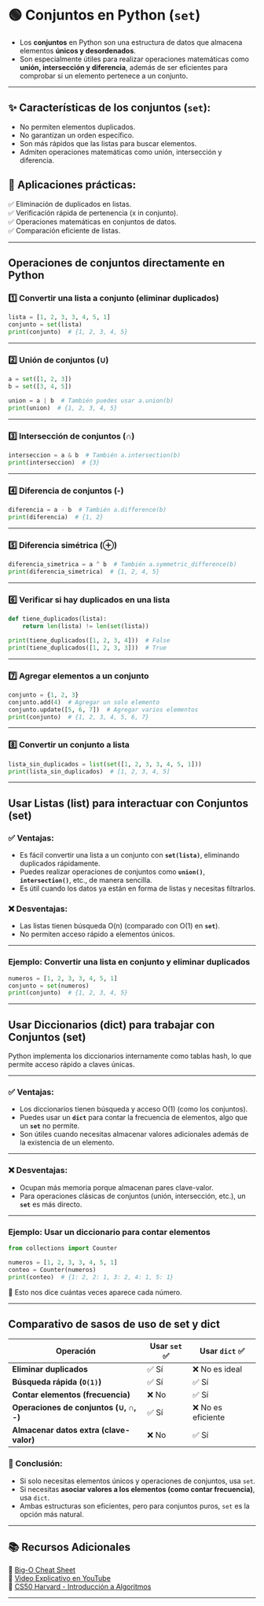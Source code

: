 # 🟢 Conjuntos en Python (`set`)
- Los **conjuntos** en Python son una estructura de datos que almacena elementos **únicos y desordenados**. 
- Son especialmente útiles para realizar operaciones matemáticas como **unión, intersección y diferencia**, además de ser eficientes para comprobar si un elemento pertenece a un conjunto.

---

## ✨ Características de los conjuntos (`set`):
- No permiten elementos duplicados.  
- No garantizan un orden específico.  
- Son más rápidos que las listas para buscar elementos.  
- Admiten operaciones matemáticas como unión, intersección y diferencia.  

## 🚀 Aplicaciones prácticas:
✅ Eliminación de duplicados en listas.  
✅ Verificación rápida de pertenencia (x in conjunto).  
✅ Operaciones matemáticas en conjuntos de datos.  
✅ Comparación eficiente de listas.  

---

## Operaciones de conjuntos directamente en Python
### 1️⃣ Convertir una lista a conjunto (eliminar duplicados)
```python
lista = [1, 2, 3, 3, 4, 5, 1]
conjunto = set(lista)
print(conjunto)  # {1, 2, 3, 4, 5}
```

---

### 2️⃣ Unión de conjuntos (∪)
```python
a = set([1, 2, 3])
b = set([3, 4, 5])

union = a | b  # También puedes usar a.union(b)
print(union)  # {1, 2, 3, 4, 5}
```

---

###  3️⃣ Intersección de conjuntos (∩)
```python
interseccion = a & b  # También a.intersection(b)
print(interseccion)  # {3}
```

---

### 4️⃣ Diferencia de conjuntos (-)
```python
diferencia = a - b  # También a.difference(b)
print(diferencia)  # {1, 2}
```

---

### 5️⃣ Diferencia simétrica (⊕)
```python
diferencia_simetrica = a ^ b  # También a.symmetric_difference(b)
print(diferencia_simetrica)  # {1, 2, 4, 5}
```

---

### 6️⃣ Verificar si hay duplicados en una lista
```python
def tiene_duplicados(lista):
    return len(lista) != len(set(lista))

print(tiene_duplicados([1, 2, 3, 4]))  # False
print(tiene_duplicados([1, 2, 3, 3]))  # True
```
---

### 7️⃣ Agregar elementos a un conjunto
```python
conjunto = {1, 2, 3}
conjunto.add(4)  # Agregar un solo elemento
conjunto.update([5, 6, 7])  # Agregar varios elementos
print(conjunto)  # {1, 2, 3, 4, 5, 6, 7}
```

---

### 8️⃣ Convertir un conjunto a lista
```python
lista_sin_duplicados = list(set([1, 2, 3, 3, 4, 5, 1]))
print(lista_sin_duplicados)  # [1, 2, 3, 4, 5]
```

---

## Usar Listas (list) para interactuar con Conjuntos (set)
### ✅ Ventajas:  
- Es fácil convertir una lista a un conjunto con  **`set(lista)`**, eliminando duplicados rápidamente.
- Puedes realizar operaciones de conjuntos como **`union()`**, **`intersection()`**, etc., de manera sencilla.
- Es útil cuando los datos ya están en forma de listas y necesitas filtrarlos.

### ❌ Desventajas:
- Las listas tienen búsqueda O(n) (comparado con O(1) en **`set`**).
- No permiten acceso rápido a elementos únicos.

---

### Ejemplo: Convertir una lista en conjunto y eliminar duplicados
```python
numeros = [1, 2, 3, 3, 4, 5, 1]
conjunto = set(numeros)
print(conjunto)  # {1, 2, 3, 4, 5}
```

---

## Usar Diccionarios (dict) para trabajar con Conjuntos (set)
Python implementa los diccionarios internamente como tablas hash, lo que permite acceso rápido a claves únicas.

---

### ✅ Ventajas:  
- Los diccionarios tienen búsqueda y acceso O(1) (como los conjuntos).
- Puedes usar un **`dict`** para contar la frecuencia de elementos, algo que un **`set`** no permite.
- Son útiles cuando necesitas almacenar valores adicionales además de la existencia de un elemento.

---

### ❌ Desventajas:
- Ocupan más memoria porque almacenan pares clave-valor.
- Para operaciones clásicas de conjuntos (unión, intersección, etc.), un **`set`** es más directo.

---

### Ejemplo: Usar un diccionario para contar elementos
```python
from collections import Counter

numeros = [1, 2, 3, 3, 4, 5, 1]
conteo = Counter(numeros)
print(conteo)  # {1: 2, 2: 1, 3: 2, 4: 1, 5: 1}
```
📌 Esto nos dice cuántas veces aparece cada número.

---

## Comparativo de sasos de uso de set y dict

| **Operación**                          | **Usar `set`** ✅ | **Usar `dict`** ✅ |
|-----------------------------------------|------------------|------------------|
| **Eliminar duplicados**                 | ✅ Sí            | ❌ No es ideal   |
| **Búsqueda rápida (`O(1)`)**            | ✅ Sí            | ✅ Sí            |
| **Contar elementos (frecuencia)**       | ❌ No            | ✅ Sí            |
| **Operaciones de conjuntos (∪, ∩, -)**  | ✅ Sí            | ❌ No es eficiente |
| **Almacenar datos extra (clave-valor)** | ❌ No            | ✅ Sí            |

### 🚀 Conclusión:
- Si solo necesitas elementos únicos y operaciones de conjuntos, usa `set`.  
- Si necesitas **asociar valores a los elementos (como contar frecuencia)**, usa `dict`. 
- Ambas estructuras son eficientes, pero para conjuntos puros, `set` es la opción más natural.

---

## 📚 Recursos Adicionales  
📖 [Big-O Cheat Sheet](https://www.bigocheatsheet.com/)  
🎥 [Video Explicativo en YouTube](https://www.youtube.com/watch?v=__vX2sjlpXU)  
📖 [CS50 Harvard - Introducción a Algoritmos](https://cs50.harvard.edu/)  

---

